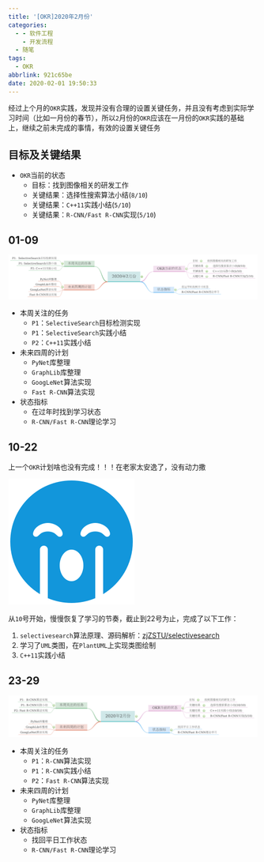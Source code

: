 ```yaml
---
title: '[OKR]2020年2月份'
categories:
  - - 软件工程
    - 开发流程
  - 随笔
tags:
  - OKR
abbrlink: 921c65be
date: 2020-02-01 19:50:33
---
```


经过上个月的`OKR`实践，发现并没有合理的设置关键任务，并且没有考虑到实际学习时间（比如一月份的春节），所以`2`月份的`OKR`应该在一月份的`OKR`实践的基础上，继续之前未完成的事情，有效的设置关键任务

## 目标及关键结果

* `OKR`当前的状态
  * 目标：找到图像相关的研发工作
  * 关键结果：选择性搜索算法小结(`8/10`)
  * 关键结果：`C++11`实践小结(`5/10`)
  * 关键结果：`R-CNN/Fast R-CNN`实现(`5/10`)

## 01-09

![](/okr/2020-2/2020-02-01-09.png)

* 本周关注的任务
  * `P1`：`SelectiveSearch`目标检测实现
  * `P1`：`SelectiveSearch`实践小结
  * `P2`：`C++11`实践小结
* 未来四周的计划
  * `PyNet`库整理
  * `GraphLib`库整理
  * `GoogLeNet`算法实现
  * `Fast R-CNN`算法实现
* 状态指标
  * 在过年时找到学习状态
  * `R-CNN/Fast R-CNN`理论学习

## 10-22

上一个`OKR`计划啥也没有完成！！！在老家太安逸了，没有动力撒 

![](/okr/2020-2/sad-cry.svg)

从`10`号开始，慢慢恢复了学习的节奏，截止到22号为止，完成了以下工作：

1. `selectivesearch`算法原理、源码解析：[zjZSTU/selectivesearch](https://github.com/zjZSTU/selectivesearch)
2. 学习了`UML`类图，在`PlantUML`上实现类图绘制
3. `C++11`实践小结

## 23-29

![](/okr/2020-2/2020-02-23-29.png)

* 本周关注的任务
  * `P1`：`R-CNN`算法实现
  * `P1`：`R-CNN`实践小结
  * `P2`：`Fast R-CNN`算法实现
* 未来四周的计划
  * `PyNet`库整理
  * `GraphLib`库整理
  * `GoogLeNet`算法实现
* 状态指标
  * 找回平日工作状态
  * `R-CNN/Fast R-CNN`理论学习